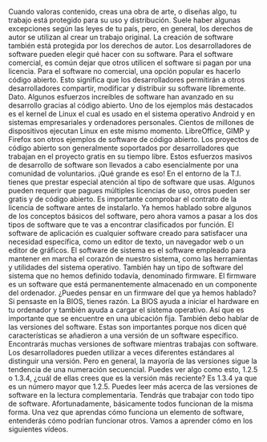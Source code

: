 Cuando valoras contenido, creas una obra de arte, o diseñas algo, tu trabajo está
protegido para su uso y distribución. Suele haber algunas excepciones
según las leyes de tu país, pero, en general, los derechos de autor se utilizan al crear un trabajo original. La creación de software también
está protegida por los derechos de autor. Los desarrolladores de software
pueden elegir qué hacer con su software. Para el software comercial, es común
dejar que otros utilicen el software si pagan por una licencia. Para el software no comercial, una
opción popular es hacerlo código abierto. Esto significa que los desarrolladores
permitirán a otros desarrolladores compartir, modificar y distribuir su software libremente. Dato. Algunos esfuerzos increíbles de software han avanzado en su desarrollo gracias al código abierto. Uno de los ejemplos más destacados
es el kernel de Linux el cual es usado en el sistema operativo Android y en
sistemas empresariales y ordenadores personales. Cientos de millones de dispositivos ejecutan
Linux en este mismo momento. LibreOffice, GIMP y Firefox son otros ejemplos de software de código abierto. Los proyectos de código abierto
son generalmente soportados por desarrolladores que trabajan en
el proyecto gratis en su tiempo libre. Estos esfuerzos masivos de desarrollo de software son llevados a cabo esencialmente por una comunidad de voluntarios. ¡Qué grande es eso! En el entorno de la T.I. tienes que prestar
especial atención al tipo de software que usas. Algunos pueden requerir que pagues múltiples licencias de uso, otros pueden ser gratis y de código abierto. Es importante comprobar el contrato
de la licencia de software antes de instalarlo. Ya hemos hablado sobre algunos
de los conceptos básicos del software, pero ahora vamos a pasar a los dos tipos de software que te vas a encontrar clasificados por función. El software de aplicación es cualquier software
creado para satisfacer una necesidad específica, como un editor de texto, un navegador web o un editor de gráficos. El software de sistema es el software empleado
para mantener en marcha el corazón de nuestro sistema, como las herramientas y utilidades del sistema operativo. También hay un tipo de software del sistema que
no hemos definido todavía, denominado firmware. El firmware es un software que está permanentemente
almacenado en un componente del ordenador. ¿Puedes pensar en un firmware del que ya hemos hablado? Si pensaste en la BIOS, tienes razón. La BIOS ayuda a iniciar el hardware en tu ordenador y también ayuda a cargar el sistema operativo. Así que es importante que se
encuentre en una ubicación fija. También debo hablar de las versiones del software. Estas son importantes porque nos dicen qué características se añadieron
a una versión de un software específico. Encontrarás muchas versiones de
software mientras trabajas con software. Los desarrolladores pueden utilizar a veces
diferentes estándares al distinguir una versión. Pero en general, la mayoría de las versiones
sigue la tendencia de una numeración secuencial. Puedes ver algo como esto, 1.2.5 o 1.3.4, ¿cuál de ellas
crees que es la versión más reciente? Es 1.3.4 ya que es un número mayor que 1.2.5. Puedes leer más acerca de las versiones
de software en la lectura complementaria. Tendrás que trabajar con todo tipo de software. Afortunadamente, básicamente
todos funcionan de la misma forma. Una vez que aprendas cómo funciona un elemento de software, entenderás cómo podrían funcionar otros. Vamos a aprender cómo en los siguientes vídeos.